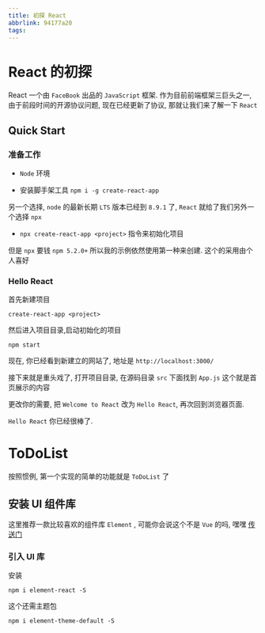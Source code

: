 ```yaml
---
title: 初探 React
abbrlink: 94177a20
tags:
---
```


# React 的初探

React 一个由 `FaceBook` 出品的 `JavaScript` 框架. 作为目前前端框架三巨头之一, 由于前段时间的开源协议问题, 现在已经更新了协议, 那就让我们来了解一下 `React`

## Quick Start

### 准备工作

* `Node` 环境

* 安装脚手架工具 `npm i -g create-react-app`

另一个选择, `node` 的最新长期 `LTS` 版本已经到 `8.9.1` 了, `React` 就给了我们另外一个选择 `npx`

* `npx create-react-app <project>` 指令来初始化项目

但是 `npx` 要钱 `npm 5.2.0+` 所以我的示例依然使用第一种来创建. 这个的采用由个人喜好

### Hello React

首先新建项目
  ```base
  create-react-app <project>
  ```

然后进入项目目录,启动初始化的项目
  ```base
  npm start
  ```

现在, 你已经看到新建立的网站了, 地址是 `http://localhost:3000/`

接下来就是重头戏了, 打开项目目录, 在源码目录 `src` 下面找到 `App.js` 这个就是首页展示的内容

更改你的需要, 把 `Welcome to React` 改为 `Hello React`, 再次回到浏览器页面.

`Hello React` 你已经很棒了.

# ToDoList

按照惯例, 第一个实现的简单的功能就是 `ToDoList` 了

## 安装 UI 组件库

这里推荐一款比较喜欢的组件库 `Element` , 可能你会说这个不是 `Vue` 的吗, 嘿嘿 [传送门](https://eleme.github.io/element-react/)

### 引入 UI 库

安装
  ```base
  npm i element-react -S
  ```
这个还需主题包
  ```base
  npm i element-theme-default -S
  ```
